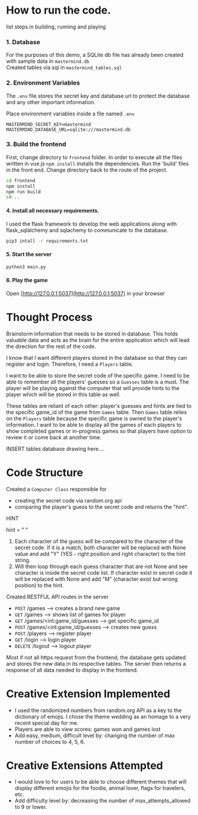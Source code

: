 # How to run the code.
list steps in building, running and playing 

### 1. Database

For the purposes of this demo, a SQLite db file has already been created with sample data in `mastermind.db`  
Created tables via sql in  `mastermind_tables.sql`

### 2. Environment Variables 

The `.env` file stores the secret key and database url to protect the database and any other important information.  

Place environment variables inside a file named `.env`

```
MASTERMIND_SECRET_KEY=mastermind
MASTERMIND_DATABASE_URL=sqlite:///mastermind.db
```

### 3. Build the frontend

First, change directory to `frontend` folder. In order to execute all the files written in vue.js `npm install` installs the dependencies. 
Run the 'build' files in the front end. Change directory back to the route of the project. 



```sh 
cd frontend
npm install
npm run build
cd ..
```

#### 4. Install all necessary requirements. 

I used the flask framework to develop the web applications along with flask_sqlalchemy 
and sqlachemy to communicate to the database. 

```sh
pip3 intall -r requirements.txt
```

#### 5. Start the server

```sh
python3 main.py 
```

#### 6. Play the game

Open [http://127.0.0.1:5037](http://127.0.0.1:5037) in your browser


# Thought Process 
Brainstorm information that needs to be stored in database. This holds valuable data and acts as the brain for the entire application which will lead the direction for the rest of the code. 

I know that I want different players stored in the database so that they can register and login. Therefore, I need a `Players` table. 

I want to be able to store the secret code of the specific game. I need to be able to remember all the players' guesses so a `Guesses` table is a must. The player will be playing against the computer that will provide hints to the player which will be stored in this table as well. 

These tables are reliant of each other: player's guesses and hints are tied to the specific game_id of the game from `Games` table. Then `Games` table relies on the `Players` table because the specific game is owned to the player's information. I want to be able to display 
all the games of each players to show completed games or in-progress games so that players have option to review it or come back at another time. 

INSERT tables database drawing here....


# Code Structure 
Created a `Computer Class` responsible for 
* creating the secret code via random.org api 
* comparing the player's guess to the secret code and returns the "hint". 

HINT 

hint = " "
1) Each character of the guess will be compared to the character of the secret code. If it is a match, both character will be replaced with None value and add "Y" (YES - right position and right character) to the hint string.
2) Will then loop through each guess character that are not None and see character is inside the secret code list. If character exist in secret code it will be replaced with None and add "M" (character exist but wrong position) to the hint. 

Created RESTFUL API routes in the server 
* `POST` /games  --> creates a brand new game 
* `GET` /games --> shows list of games for player 
* `GET` /games/<int:game_id/guesses --> get specific game_id
* `POST` /games/<int:game_id/guesses --> creates new guess 
* `POST` /players --> register player 
* `GET` /login --> login player 
* `DELETE` /logout --> logout player

Most if not all https request from the frontend, the database gets updated and stores the new data in its respective tables. 
The server then returns a response of all data needed to display in the frontend. 


# Creative Extension Implemented 
* I used the randomized numbers from random.org API as a key to the dictionary of emojis. I chose the theme wedding as an homage to a very recent special day for me. 
* Players are able to view scores: games won and games lost 
* Add easy, medium, difficult level by: changing the number of max number of choices to 4, 5, 6. 



# Creative Extensions Attempted 
* I would love to for users to be able to choose different themes that will display different emojis for the foodie, animal lover, flags for travelers, etc. 
* Add difficulty level by: decreasing the number of max_attempts_allowed to 9 or lower. 


